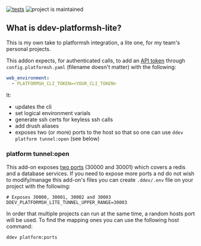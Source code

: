 [![tests](https://github.com/hanoii/ddev-platformsh-lite/actions/workflows/tests.yml/badge.svg)](https://github.com/hanoii/ddev-platformsh-lite/actions/workflows/tests.yml) ![project is maintained](https://img.shields.io/maintenance/yes/2023.svg)

## What is ddev-platformsh-lite?

This is my own take to platformsh integration, a lite one, for my team's personal
projects.

This addon expects, for authenticated calls, to add an 
[API token][platformsh-api-token] through `config.platformsh.yaml` 
(filename doesn't matter) with the following:

```yaml
web_environment:
  - PLATFORMSH_CLI_TOKEN=<YOUR_CLI_TOKEN>
```

[platformsh-api-token]: https://docs.platform.sh/administration/cli/api-tokens.html

It:

- updates the cli
- set logical environment varials
- generate ssh certs for keyless ssh calls
- add drush aliases
- exposes two (or more) ports to the host so that so one can use 
`ddev platform tunnel:open` (see below)

### platform tunnel:open

This add-on exposes [two ports](docker-compose.platformsh-lite.yaml) (30000 and 30001) 
which covers a redis and a database services. If you need to expose more ports a
nd do not wish to modify/manage this add-on's files you can create `.ddev/.env` 
file on your project with the following:

```
# Exposes 30000, 30001, 30002 and 30003
DDEV_PLATFORMSH_LITE_TUNNEL_UPPER_RANGE=30003
```

In order that multiple projects can run at the same time, a random hosts port 
will be used. To find the mapping ones you can use the following host command:

`ddev platform:ports` 
